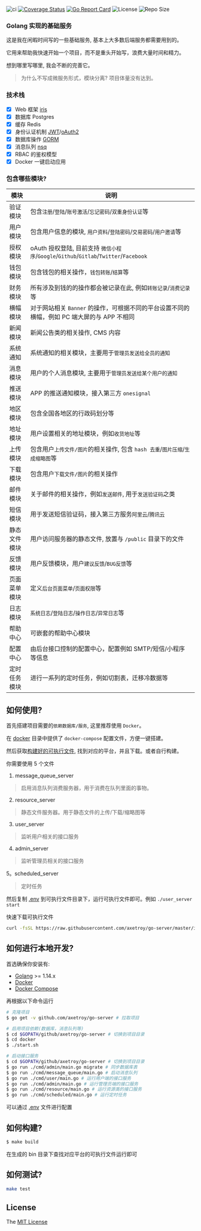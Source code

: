 ![ci](https://github.com/axetroy/go-server/workflows/ci/badge.svg)
[![Coverage Status](https://coveralls.io/repos/github/axetroy/go-server/badge.svg?branch=master)](https://coveralls.io/github/axetroy/go-server?branch=master)
[![Go Report Card](https://goreportcard.com/badge/github.com/axetroy/go-server)](https://goreportcard.com/report/github.com/axetroy/go-server)
![License](https://img.shields.io/github/license/axetroy/go-server.svg)
![Repo Size](https://img.shields.io/github/repo-size/axetroy/go-server.svg)

### Golang 实现的基础服务

这是我在闲暇时间写的一些基础服务, 基本上大多数后端服务都需要用到的。

它用来帮助我快速开始一个项目，而不是重头开始写，浪费大量时间和精力。

想到哪里写哪里, 我会不断的完善它。

> 为什么不写成微服务形式，模块分离? 项目体量没有达到。

### 技术栈

- [x] Web 框架 [iris](https://github.com/kataras/iris)
- [x] 数据库 Postgres
- [x] 缓存 Redis
- [x] 身份认证机制 [JWT](http://jwt.io)/[oAuth2](https://oauth.net/2/)
- [x] 数据库操作 [GORM](https://github.com/jinzhu/gorm)
- [x] 消息队列 [nsq](https://github.com/nsqio/nsq)
- [x] RBAC 的鉴权模型
- [x] Docker 一键启动应用

### 包含哪些模块?

| 模块         | 说明                                                                                        |
| ------------ | ------------------------------------------------------------------------------------------- |
| 验证模块     | 包含`注册`/`登陆`/`账号激活`/`忘记密码`/`双重身份认证`等                                    |
| 用户模块     | 包含用户信息的模块, `用户资料`/`登陆密码`/`交易密码`/`用户邀请`等                           |
| 授权模块     | oAuth 授权登陆, 目前支持 `微信小程序`/`Google`/`Github`/`Gitlab`/`Twitter`/`Facebook`       |
| 钱包模块     | 包含钱包的相关操作，`钱包转账`/`结算`等                                                     |
| 财务模块     | 所有涉及到钱的的操作都会被记录在此, 例如`转账记录`/`消费记录`等                             |
| 横幅模块     | 对于网站相关 `Banner` 的操作，可根据不同的平台设置不同的横幅，例如 PC 端大屏的与 APP 不相同 |
| 新闻模块     | 新闻公告类的相关操作, CMS 内容                                                              |
| 系统通知     | 系统通知的相关模块，主要用于`管理员发送给全员的通知`                                        |
| 消息模块     | 用户的个人消息模块, 主要用于`管理员发送给某个用户的通知`                                    |
| 推送模块     | APP 的推送通知模块，接入第三方 `onesignal`                                                  |
| 地区模块     | 包含全国各地区的行政码划分等                                                                |
| 地址模块     | 用户设置相关的地址模块，例如`收货地址`等                                                    |
| 上传模块     | 包含用户`上传文件/图片`的相关操作, 包含 `hash 去重`/`图片压缩`/`生成缩略图`等               |
| 下载模块     | 包含用户`下载文件/图片`的相关操作                                                           |
| 邮件模块     | 关于邮件的相关操作，例如`发送邮件`, 用于`发送验证码`之类                                    |
| 短信模块     | 用于发送短信验证码，接入第三方服务`阿里云`/`腾讯云`                                         |
| 静态文件模块 | 用户访问服务器的静态文件, 放置与 `/public` 目录下的文件                                     |
| 反馈模块     | 用户反馈模块，用户`建议反馈`/`BUG反馈`等                                                    |
| 页面菜单模块 | 定义`后台页面菜单`/`页面权限`等                                                             |
| 日志模块     | `系统日志`/`登陆日志`/`操作日志`/`异常日志`等                                               |
| 帮助中心     | 可嵌套的帮助中心模块                                                                        |
| 配置中心     | 由后台接口控制的配置中心，配置例如 SMTP/短信/小程序 等信息                                  |
| 定时任务模块 | 进行一系列的定时任务，例如切割表，迁移冷数据等                                              |

## 如何使用?

首先搭建项目需要的`依赖数据库/服务`, 这里推荐使用 `Docker`。

在 [docker](docker) 目录中提供了 `docker-compose` 配置文件，方便一键搭建。

然后获取[构建好的可执行文件](https://github.com/axetroy/go-server/releases), 找到对应的平台，并且下载。或者自行构建。

你需要使用 5 个文件

1. message_queue_server

> 启用消息队列消费服务器，用于消费在队列里面的事物。

2. resource_server

> 静态文件服务器。用于静态文件的上传/下载/缩略图等

3. user_server

> 监听用户相关的接口服务

4. admin_server

> 监听管理员相关的接口服务

5。scheduled_server

> 定时任务

然后复制 [.env](.env) 到可执行文件目录下，运行可执行文件即可。例如 `./user_server start`

快速下载可执行文件

```bash
curl -fsSL https://raw.githubusercontent.com/axetroy/go-server/master/install.sh | bash -s v0.5.2
```

## 如何进行本地开发?

首选确保你安装有:

- [Golang](https://golang.org/) >= 1.14.x
- [Docker](https://www.docker.com/)
- [Docker Compose](https://docs.docker.com/compose/)

再根据以下命令运行

```bash
# 克隆项目
$ go get -v github.com/axetroy/go-server # 拉取项目

# 启用项目依赖(数据库，消息队列等)
$ cd $GOPATH/github/axetroy/go-server # 切换到项目目录
$ cd docker
$ ./start.sh

# 启动接口服务
$ cd $GOPATH/github/axetroy/go-server # 切换到项目目录
$ go run ./cmd/admin/main.go migrate # 同步数据库表
$ go run ./cmd/message_queue/main.go # 启动消息队列
$ go run ./cmd/user/main.go # 运行用户端的接口服务
$ go run ./cmd/admin/main.go # 运行管理员端的接口服务
$ go run ./cmd/resource/main.go # 运行资源类的接口服务
$ go run ./cmd/scheduled/main.go # 运行定时任务
```

可以通过 [.env](.env) 文件进行配置

## 如何构建?

```bash
$ make build
```

在生成的 bin 目录下查找对应平台的可执行文件运行即可

## 如何测试?

```bash
make test
```

## License

The [MIT License](LICENSE)
